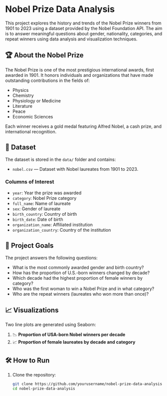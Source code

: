 # Nobel Prize Data Analysis

This project explores the history and trends of the Nobel Prize winners from 1901 to 2023 using a dataset provided by the Nobel Foundation API. The aim is to answer meaningful questions about gender, nationality, categories, and repeat winners using data analysis and visualization techniques.

## 🏆 About the Nobel Prize

The Nobel Prize is one of the most prestigious international awards, first awarded in 1901. It honors individuals and organizations that have made outstanding contributions in the fields of:

- Physics
- Chemistry
- Physiology or Medicine
- Literature
- Peace
- Economic Sciences

Each winner receives a gold medal featuring Alfred Nobel, a cash prize, and international recognition.

## 📁 Dataset

The dataset is stored in the `data/` folder and contains:

- `nobel.csv` — Dataset with Nobel laureates from 1901 to 2023.

### Columns of Interest

- `year`: Year the prize was awarded  
- `category`: Nobel Prize category  
- `full_name`: Name of laureate  
- `sex`: Gender of laureate  
- `birth_country`: Country of birth  
- `birth_date`: Date of birth  
- `organization_name`: Affiliated institution  
- `organization_country`: Country of the institution  

## 🧪 Project Goals

The project answers the following questions:

- What is the most commonly awarded gender and birth country?
- How has the proportion of U.S.-born winners changed by decade?
- Which decade had the highest proportion of female winners by category?
- Who was the first woman to win a Nobel Prize and in what category?
- Who are the repeat winners (laureates who won more than once)?

## 📈 Visualizations

Two line plots are generated using Seaborn:

1. 📉 **Proportion of USA-born Nobel winners per decade**
2. 📈 **Proportion of female laureates by decade and category**

## 🛠️ How to Run

1. Clone the repository:
   ```bash
   git clone https://github.com/yourusername/nobel-prize-data-analysis.git
   cd nobel-prize-data-analysis
